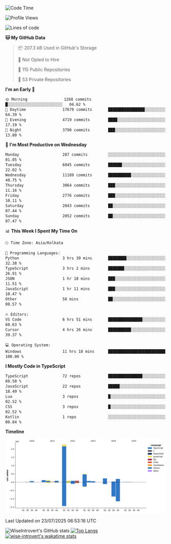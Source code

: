 <!--START_SECTION:waka-->
![Code Time](http://img.shields.io/badge/Code%20Time-2%2C404%20hrs%2012%20mins-blue)

![Profile Views](http://img.shields.io/badge/Profile%20Views-0-blue)

![Lines of code](https://img.shields.io/badge/From%20Hello%20World%20I%27ve%20Written-4.0%20million%20lines%20of%20code-blue)

**🐱 My GitHub Data** 

> 📦 207.3 kB Used in GitHub's Storage 
 > 
> 🚫 Not Opted to Hire
 > 
> 📜 115 Public Repositories 
 > 
> 🔑 53 Private Repositories 
 > 
**I'm an Early 🐤** 

```text
🌞 Morning                1268 commits        █░░░░░░░░░░░░░░░░░░░░░░░░   04.62 % 
🌆 Daytime                17679 commits       ████████████████░░░░░░░░░   64.39 % 
🌃 Evening                4719 commits        ████░░░░░░░░░░░░░░░░░░░░░   17.19 % 
🌙 Night                  3790 commits        ███░░░░░░░░░░░░░░░░░░░░░░   13.80 % 
```
📅 **I'm Most Productive on Wednesday** 

```text
Monday                   287 commits         ░░░░░░░░░░░░░░░░░░░░░░░░░   01.05 % 
Tuesday                  6045 commits        ██████░░░░░░░░░░░░░░░░░░░   22.02 % 
Wednesday                11189 commits       ██████████░░░░░░░░░░░░░░░   40.75 % 
Thursday                 3064 commits        ███░░░░░░░░░░░░░░░░░░░░░░   11.16 % 
Friday                   2776 commits        ███░░░░░░░░░░░░░░░░░░░░░░   10.11 % 
Saturday                 2043 commits        ██░░░░░░░░░░░░░░░░░░░░░░░   07.44 % 
Sunday                   2052 commits        ██░░░░░░░░░░░░░░░░░░░░░░░   07.47 % 
```


📊 **This Week I Spent My Time On** 

```text
🕑︎ Time Zone: Asia/Kolkata

💬 Programming Languages: 
Python                   3 hrs 39 mins       ████████░░░░░░░░░░░░░░░░░   32.38 % 
TypeScript               3 hrs 2 mins        ███████░░░░░░░░░░░░░░░░░░   26.91 % 
JSON                     1 hr 18 mins        ███░░░░░░░░░░░░░░░░░░░░░░   11.51 % 
JavaScript               1 hr 11 mins        ███░░░░░░░░░░░░░░░░░░░░░░   10.47 % 
Other                    58 mins             ██░░░░░░░░░░░░░░░░░░░░░░░   08.57 % 

🔥 Editors: 
VS Code                  6 hrs 51 mins       ███████████████░░░░░░░░░░   60.63 % 
Cursor                   4 hrs 26 mins       ██████████░░░░░░░░░░░░░░░   39.37 % 

💻 Operating System: 
Windows                  11 hrs 18 mins      █████████████████████████   100.00 % 
```

**I Mostly Code in TypeScript** 

```text
TypeScript               72 repos            ███████████████░░░░░░░░░░   60.50 % 
JavaScript               22 repos            █████░░░░░░░░░░░░░░░░░░░░   18.49 % 
Lua                      3 repos             █░░░░░░░░░░░░░░░░░░░░░░░░   02.52 % 
CSS                      3 repos             █░░░░░░░░░░░░░░░░░░░░░░░░   02.52 % 
Kotlin                   1 repo              ░░░░░░░░░░░░░░░░░░░░░░░░░   00.84 % 
```



**Timeline**

![Lines of Code chart](https://raw.githubusercontent.com/wise-introvert/wise-introvert/master/assets/bar_graph.png)


 Last Updated on 23/07/2025 06:53:16 UTC
<!--END_SECTION:waka-->

![WiseIntrovert's GitHub stats](https://github-readme-stats.vercel.app/api?username=wise-introvert&count_private=true&show_icons=true)
[![Top Langs](https://github-readme-stats.vercel.app/api/top-langs/?username=wise-introvert&langs_count=10)](https://github.com/anuraghazra/github-readme-stats)
[![wise-introvert's wakatime stats](https://github-readme-stats.vercel.app/api/wakatime?username=wiseintrovert)](https://github.com/anuraghazra/github-readme-stats)
